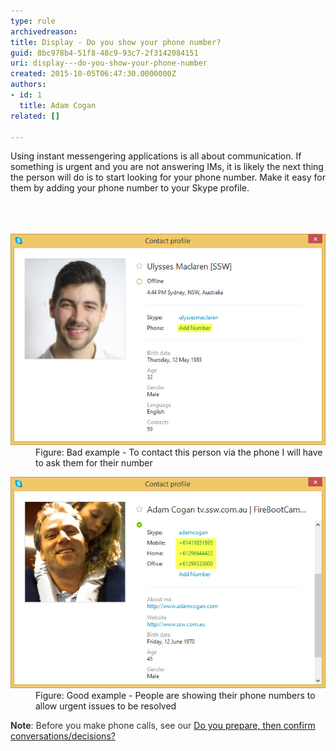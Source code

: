 ```yaml
---
type: rule
archivedreason: 
title: Display - Do you show your phone number?
guid: 8bc978b4-51f8-48c9-93c7-2f3142084151
uri: display---do-you-show-your-phone-number
created: 2015-10-05T06:47:30.0000000Z
authors:
- id: 1
  title: Adam Cogan
related: []

---
```



Using instant messengering applications is all about communication. If something is urgent and you are not answering IMs, it is likely the next thing the person will do is to start looking for your phone number. Make it easy for them by adding your phone number to your Skype profile.<br>
<br><excerpt class='endintro'></excerpt><br>
<dl class="badImage">​​
<dt><img src="Bad-Example-no-number.jpg" alt="Bad example - no number shown" />​</dt><dd>​​Figure: Bad example - To contact this person via the phone I will have to ask them for their number<br></dd></dl><dl class="goodImage"><dt>​<img src="Good-Example-numbers-listed.jpg" alt="Good example - This person is showing their phone numbers to allow urgent issues to be resolved" /></dt><dd>​​Figure: Good example - People are showing their phone numbers to allow urgent issues to be resolved​<br></dd></dl><strong style="color:#333333;">Note</strong><span style="color:#333333;">: Before you make phone calls, see our </span><a href="/_layouts/15/FIXUPREDIRECT.ASPX?WebId=3dfc0e07-e23a-4cbb-aac2-e778b71166a2&TermSetId=07da3ddf-0924-4cd2-a6d4-a4809ae20160&TermId=2b86d144-7041-41f3-92aa-d7d59b88149a">Do you prepare, then confirm conversations/decisions?​</a>


